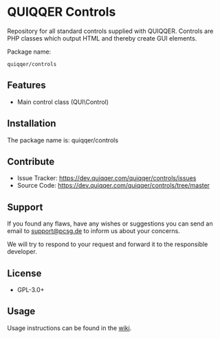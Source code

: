 QUIQQER Controls
========

Repository for all standard controls supplied with QUIQQER.
Controls are PHP classes which output HTML and thereby create GUI elements.

Package name:

    quiqqer/controls



Features
--------

- Main control class (QUI\Control)


Installation
------------

The package name is: quiqqer/controls


Contribute
----------

- Issue Tracker: https://dev.quiqqer.com/quiqqer/controls/issues
- Source Code: https://dev.quiqqer.com/quiqqer/controls/tree/master


Support
-------

If you found any flaws, have any wishes or suggestions you can send an email
to support@pcsg.de to inform us about your concerns.  

We will try to respond to your request and forward it to the responsible developer.


License
-------

- GPL-3.0+


Usage
-----

Usage instructions can be found in the [wiki](https://dev.quiqqer.com/quiqqer/controls/wikis/usage).
